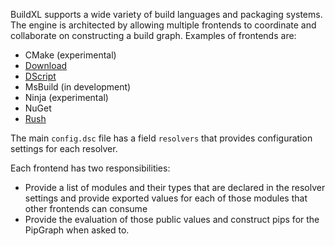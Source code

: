 BuildXL supports a wide variety of build languages and packaging systems. The engine is architected by allowing multiple frontends to coordinate and collaborate on constructing a build graph. Examples of frontends are:

* CMake (experimental)
* [Download](Frontends/Download.md)
* [DScript](DScript/Introduction.md)
* MsBuild (in development)
* Ninja (experimental)
* NuGet
* [Rush](Frontends/rush-onboarding.md)


The main `config.dsc` file has a field `resolvers` that provides configuration settings for each resolver.

Each frontend has two responsibilities:

* Provide a list of modules and their types that are declared in the resolver settings and provide exported values for each of those modules that other frontends can consume
* Provide the evaluation of those public values and construct pips for the PipGraph when asked to.

